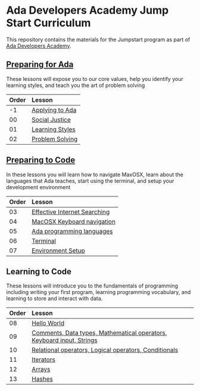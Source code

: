 # Ada Developers Academy Jump Start Curriculum
This repository contains the materials for the Jumpstart program as part of [Ada Developers Academy](http://adadevelopersacademy.org/).

## [Preparing for Ada](./preparing-for-ada)
These lessons will expose you to our core values, help you identify your learning styles, and teach you the art of problem solving

| Order | Lesson |
| :--- | :--- |
| -1 | [Applying to Ada](./preparing-for-ada/applying-to-ada) |
| 00 | [Social Justice](./preparing-for-ada/social-justice/) |
| 01 | [Learning Styles](./preparing-for-ada/learning-styles/) |
| 02 | [Problem Solving](./preparing-for-ada/problem-solving/) |

## [Preparing to Code](./preparing-to-code)
In these lessons you will learn how to navigate MaxOSX, learn about the languages that Ada teaches, start using the terminal, and setup your development environment

| Order | Lesson |
| :--- | :--- |
| 03 | [Effective Internet Searching](./preparing-to-code/internet-searching/) |
| 04 | [MacOSX Keyboard navigation](./preparing-to-code/keyboard-navigation/) |
| 05 | [Ada programming languages](./preparing-to-code/ada-languages) |
| 06 | [Terminal](./preparing-to-code/terminal/) |
| 07 | [Environment Setup](./preparing-to-code/environment-setup/) |

## Learning to Code
These lessons will introduce you to the fundamentals of programming including writing your first program, learning programming vocabulary, and learning to store and interact with data.

| Order | Lesson |
| :--- | :--- |
| 08 | [Hello World](./learning-to-code/hello-world/) |
| 09 | [Comments, Data types, Mathematical operators, Keyboard input, Strings](./learning-to-code/grammar/) |
| 10 | [Relational operators, Logical operators, Conditionals](./learning-to-code/programming-expressions/) |
| 11 | [Iterators](./learning-to-codes/iterators/) |
| 12 | [Arrays](./learning-to-code/arrays) |
| 13 | [Hashes](./learning-to-codes/hashes) |
